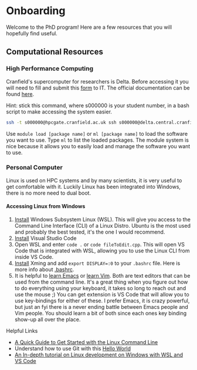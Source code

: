 # Onboarding
Welcome to the PhD program!
Here are a few resources that you will hopefully find useful.

## Computational Resources
### High Performance Computing
Cranfield's supercomputer for researchers is Delta.
Before accessing it you will need to fill and submit this
  [form](https://intranet.cranfield.ac.uk/it/Documents3/DeltaApplication.pdf)
  to IT.
The official documentation can be found
  [here](https://intranet.cranfield.ac.uk/it/Documents3/Getting%20Started%20With%20HPC.pdf).

Hint: stick this command, where s000000 is your student number, in a bash script
  to make accessing the system easier.
``` bash
ssh -t s000000@hpcgate.cranfield.ac.uk ssh s000000@delta.central.cranfield.ac.uk
```

Use `module load [package name]` or `ml [package name]` to load the software you want to use.
Type `ml` to list the loaded packages.
The module system is nice because it allows you to easily load and manage the software you want to use.


### Personal Computer
Linux is used on HPC systems and by many scientists, it is very useful to get comfortable with it.
Luckily Linux has been integrated into Windows, there is no more need to dual boot.

#### Accessing Linux from Windows
 1. [Install](https://docs.microsoft.com/en-us/windows/wsl/install-win10) Windows Subsystem Linux (WSL).
    This will give you access to the Command Line Interface (CLI) of a Linux Distro.
    Ubuntu is the most used and probably the best tested, it's the one I would recommend.
 2. [Install](https://code.visualstudio.com/download) Visual Studio Code
 3. Open WSL and enter `code .` or `code fileToEdit.cpp`.
    This will open VS Code that is integrated with WSL, allowing you to use the Linux CLI from inside VS Code.
 4. [Install](https://sourceforge.net/projects/xming/) Xming and add `export DISPLAY=:0` to your `.bashrc` file.
    Here is more info about [.bashrc](https://www.maketecheasier.com/what-is-bashrc/).
 5. It is helpful to [learn Emacs](http://ergoemacs.org/emacs/emacs_basics.html) or [learn Vim](https://danielmiessler.com/study/vim/).
    Both are text editors that can be used from the command line.
    It's a great thing when you figure out how to do everything using your keyboard, it takes so long to reach out and use the mouse ;)
    You can get extension is VS Code that will allow you to use key-bindings for either of these.
    I prefer Emacs, it is crazy powerful, but just an fyi there is a never ending battle between Emacs people and Vim people.
    You should learn a bit of both since each ones key binding show-up all over the place.




Helpful Links
 * [A Quick Guide to Get Started with the Linux Command Line](https://www.makeuseof.com/tag/using-linux-with-wayland/)
 * Understand how to use Git with this [Hello World](https://guides.github.com/activities/hello-world/)
 * [An In-depth tutorial on Linux development on Windows with WSL and VS Code](https://devblogs.microsoft.com/commandline/an-in-depth-tutorial-on-linux-development-on-windows-with-wsl-and-visual-studio-code/)
